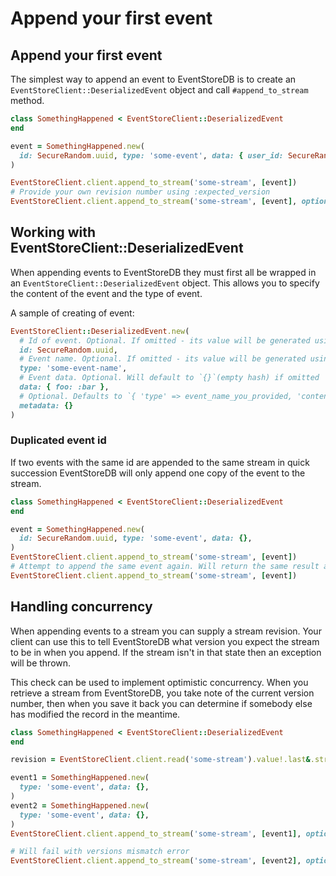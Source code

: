 # Append your first event

## Append your first event

The simplest way to append an event to EventStoreDB is to create an `EventStoreClient::DeserializedEvent` object and call `#append_to_stream` method.

```ruby
class SomethingHappened < EventStoreClient::DeserializedEvent
end

event = SomethingHappened.new(
  id: SecureRandom.uuid, type: 'some-event', data: { user_id: SecureRandom.uuid, title: "Something happened" },
)

EventStoreClient.client.append_to_stream('some-stream', [event])
# Provide your own revision number using :expected_version
EventStoreClient.client.append_to_stream('some-stream', [event], options: { expected_version: 1 })
```

## Working with EventStoreClient::DeserializedEvent

When appending events to EventStoreDB they must first all be wrapped in an `EventStoreClient::DeserializedEvent` object. This allows you to specify the content of the event and the type of event.

A sample of creating of event:

```ruby
EventStoreClient::DeserializedEvent.new(
  # Id of event. Optional. If omitted - its value will be generated using `SecureRandom.uuid`
  id: SecureRandom.uuid,
  # Event name. Optional. If omitted - its value will be generated using `self.class.to_s`
  type: 'some-event-name', 
  # Event data. Optional. Will default to `{}`(empty hash) if omitted
  data: { foo: :bar },
  # Optional. Defaults to `{ 'type' => event_name_you_provided, 'content-type' => 'application/json' }`
  metadata: {}
)
```

### Duplicated event id

If two events with the same id are appended to the same stream in quick succession EventStoreDB will only append one copy of the event to the stream.

```ruby
class SomethingHappened < EventStoreClient::DeserializedEvent
end

event = SomethingHappened.new(
  id: SecureRandom.uuid, type: 'some-event', data: {},
)
EventStoreClient.client.append_to_stream('some-stream', [event])
# Attempt to append the same event again. Will return the same result as for previous call
EventStoreClient.client.append_to_stream('some-stream', [event])
```


##  Handling concurrency

When appending events to a stream you can supply a stream revision. Your client can use this to tell EventStoreDB what version you expect the stream to be in when you append. If the stream isn't in that state then an exception will be thrown.

This check can be used to implement optimistic concurrency. When you retrieve a stream from EventStoreDB, you take note of the current version number, then when you save it back you can determine if somebody else has modified the record in the meantime.

```ruby
class SomethingHappened < EventStoreClient::DeserializedEvent
end

revision = EventStoreClient.client.read('some-stream').value!.last&.stream_revision || 0

event1 = SomethingHappened.new(
  type: 'some-event', data: {},
)
event2 = SomethingHappened.new(
  type: 'some-event', data: {},
)
EventStoreClient.client.append_to_stream('some-stream', [event1], options: { expected_version: revision })

# Will fail with versions mismatch error
EventStoreClient.client.append_to_stream('some-stream', [event2], options: { expected_version: revision })
```
